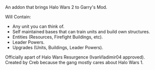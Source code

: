 An addon that brings Halo Wars 2 to Garry's Mod.

Will Contain:

- Any unit you can think of.
- Self maintained bases that can train units and build own structures.
- Entities (Resources, Firefight Buildings, etc).
- Leader Powers.
- Upgrades (Units, Buildings, Leader Powers).

Officially apart of Halo Wars Resurgence (IvanVladimir04 approved).
Created by Creb because the gang mostly cares about Halo Wars 1.